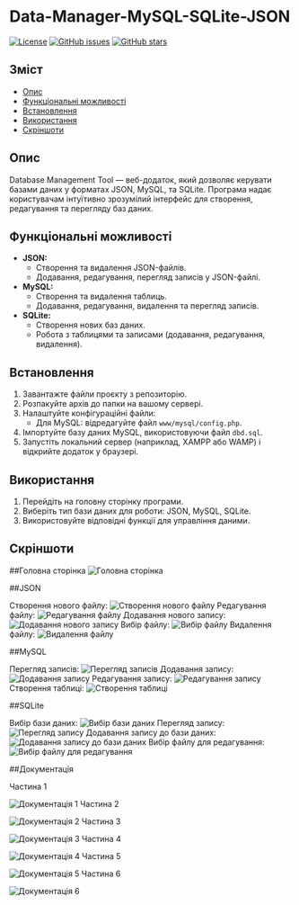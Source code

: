 # Data-Manager-MySQL-SQLite-JSON

[![License](https://img.shields.io/badge/license-MIT-blue.svg)](LICENSE)
[![GitHub issues](https://img.shields.io/github/issues/BorysDudnyk/Data-Manager-MySQL-SQLite-JSON.svg)](https://github.com/BorysDudnyk/Data-Manager-MySQL-SQLite-JSON/issues)
[![GitHub stars](https://img.shields.io/github/stars/BorysDudnyk/Data-Manager-MySQL-SQLite-JSON.svg)](https://github.com/BorysDudnyk/Data-Manager-MySQL-SQLite-JSON/stargazers)

## Зміст

- [Опис](#опис)
- [Функціональні можливості](#функціональні-можливості)
- [Встановлення](#встановлення)
- [Використання](#використання)
- [Скріншоти](#скріншоти)

## Опис

Database Management Tool — веб-додаток, який дозволяє керувати базами даних у форматах JSON, MySQL, та SQLite. Програма надає користувачам інтуїтивно зрозумілий інтерфейс для створення, редагування та перегляду баз даних.

## Функціональні можливості

- **JSON:**
  - Створення та видалення JSON-файлів.
  - Додавання, редагування, перегляд записів у JSON-файлі.
- **MySQL:**
  - Створення та видалення таблиць.
  - Додавання, редагування, видалення та перегляд записів.
- **SQLite:**
  - Створення нових баз даних.
  - Робота з таблицями та записами (додавання, редагування, видалення).

## Встановлення

1. Завантажте файли проєкту з репозиторію.
2. Розпакуйте архів до папки на вашому сервері.
3. Налаштуйте конфігураційні файли:
   - Для MySQL: відредагуйте файл `www/mysql/config.php`.
4. Імпортуйте базу даних MySQL, використовуючи файл `dbd.sql`.
5. Запустіть локальний сервер (наприклад, XAMPP або WAMP) і відкрийте додаток у браузері.

## Використання

1. Перейдіть на головну сторінку програми.
2. Виберіть тип бази даних для роботи: JSON, MySQL, SQLite.
3. Використовуйте відповідні функції для управління даними.

## Скріншоти

##Головна сторінка
![Головна сторінка](Screenshots/Головна%20сторінка.png)

##JSON

Створення нового файлу:
![Створення нового файлу](Screenshots/Головна%20JSON%20створення%20нового%20файлу.png)
Редагування файлу:
![Редагування файлу](Screenshots/Головна%20JSON%20редагуання%20самого%20файлу.png)
Додавання нового запису:
![Додавання нового запису](Screenshots/Головна%20JSON%20додавання%20нового%20запису.png)
Вибір файлу:
![Вибір файлу](Screenshots/Головна%20JSON%20вибір%20якого%20файлу.png)
Видалення файлу:
![Видалення файлу](Screenshots/Видалення%20файлу.png)

##MySQL

Перегляд записів:
![Перегляд записів](Screenshots/Головна%20MySQL%20перегляд.png)
Додавання запису:
![Додавання запису](Screenshots/Головна%20MySQL%20додавання%20запису.png)
Редагування запису:
![Редагування запису](Screenshots/Головна%20MySQL%20редагування%20запису.png)
Створення таблиці:
![Створення таблиці](Screenshots/Головна%20MySQL%20сворення%20аблиці.png)

##SQLite

Вибір бази даних:
![Вибір бази даних](Screenshots/Головна%20SQLite%20бази%20даних.png)
Перегляд запису:
![Перегляд запису](Screenshots/Головна%20SQLite%20перегляд%20запису.png)
Додавання запису до бази даних:
![Додавання запису до бази даних](Screenshots/Головна%20SQLite%20запису%20до%20БД.png)
Вибір файлу для редагування:
![Вибір файлу для редагування](Screenshots/Головна%20SQLite%20вибір%20файлу%20для%20редагування.png)

##Документація

Частина 1

![Документація 1](Screenshots/докуменація%201.png)
Частина 2

![Документація 2](Screenshots/документація%202.png)
Частина 3

![Документація 3](Screenshots/документація%203.png)
Частина 4

![Документація 4](Screenshots/документація%204.png)
Частина 5

![Документація 5](Screenshots/документація%205.png)
Частина 6

![Документація 6](Screenshots/документація%206.png)
